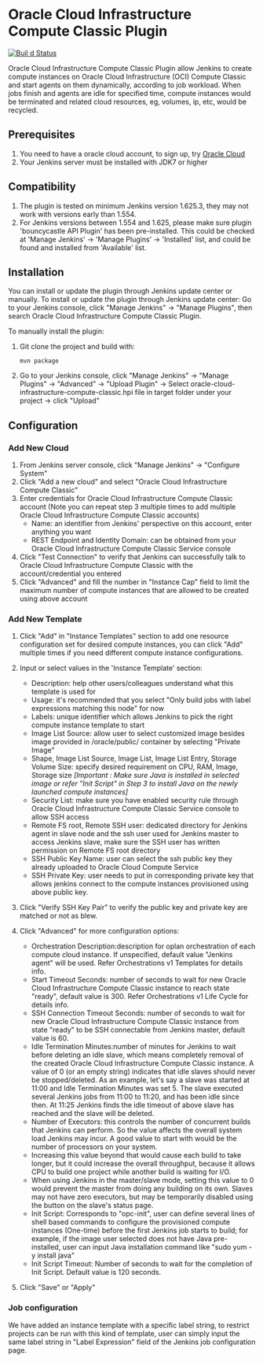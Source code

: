 # Oracle Cloud Infrastructure Compute Classic Plugin
[![Buil d Status](https://travis-ci.org/jenkinsci/oracle-cloud-infrastructure-compute-classic-plugin.svg?branch=master)](https://travis-ci.org/jenkinsci/oracle-cloud-infrastructure-compute-classic-plugin)

Oracle Cloud Infrastructure Compute Classic Plugin allow Jenkins to create compute instances on Oracle Cloud Infrastructure (OCI) Compute Classic and start agents on them dynamically, according to job workload. When jobs finish and agents are idle for specified time, compute instances would be terminated and related cloud resources, eg, volumes, ip, etc,  would be recycled.  

## Prerequisites

1. You need to have a oracle cloud account, to sign up, try [Oracle Cloud](https://cloud.oracle.com/en_US/tryit)
2. Your Jenkins server must be installed with JDK7 or higher

## Compatibility
1. The plugin is tested on minimum Jenkins version 1.625.3, they may not work with versions early than 1.554.
2. For Jenkins versions between 1.554 and 1.625, please make sure plugin 'bouncycastle API Plugin' has been pre-installed. This could be checked at 'Manage Jenkins' -> 'Manage Plugins' -> 'Installed' list, and could be found and installed from 'Available' list.

## Installation
You can install or update the plugin through Jenkins update center or manually.
To install or update the plugin through Jenkins update center: Go to your Jenkins console, click "Manage Jenkins" -> "Manage Plugins", then search Oracle Cloud Infrastructure Compute Classic Plugin.

To manually install the plugin:

1. Git clone the project and build with:
   ```
   mvn package
   ```
2. Go to your Jenkins console, click "Manage Jenkins" -> "Manage Plugins" -> "Advanced" -> "Upload Plugin" -> Select oracle-cloud-infrastructure-compute-classic.hpi file in target folder under your project -> click "Upload"


## Configuration 

### Add New Cloud
1. From Jenkins server console, click "Manage Jenkins" -> "Configure System"
2. Click "Add a new cloud" and select "Oracle Cloud Infrastructure Compute Classic"
3. Enter credentials for Oracle Cloud Infrastructure Compute Classic account (Note you can repeat step 3 multiple times to add multiple Oracle Cloud Infrastructure Compute Classic accounts)
   - Name: an identifier from Jenkins' perspective on this account, enter anything you want
   - REST Endpoint and Identity Domain: can be obtained from your Oracle Cloud Infrastructure Compute Classic Service console
4. Click "Test Connection" to verify that Jenkins can successfully talk to Oracle Cloud Infrastructure Compute Classic with the account/credential you entered
5. Click "Advanced" and fill the number in "Instance Cap" field to limit the maximum number of compute instances that are allowed to be created using above account

### Add New Template
1. Click "Add" in "Instance Templates" section to add one resource configuration set for desired compute instances, you can click "Add" multiple times if you need different compute instance configurations.

2. Input or select values in the 'Instance Template' section:
   - Description: help other users/colleagues understand what this template is used for
   - Usage: it's recommended that you select "Only build jobs with label expressions matching this node" for now
   - Labels: unique identifier which allows Jenkins to pick the right compute instance template to start
   - Image List Source: allow user to select customized image besides image provided in /oracle/public/ container by selecting "Private Image"
   - Shape, Image List Source, Image List, Image List Entry, Storage Volume Size: specify desired requirement on CPU, RAM, Image, Storage size *[Important : Make sure Java is installed in selected image or refer "Init Script" in Step 3 to install Java on the newly launched compute instances]*
   - Security List: make sure you have enabled security rule through Oracle Cloud Infrastructure Compute Classic Service console to allow SSH access
   - Remote FS root, Remote SSH user: dedicated directory for Jenkins agent in slave node and the ssh user used for Jenkins master to access Jenkins slave, make sure the SSH user has written permission on Remote FS root directory
   - SSH Public Key Name: user can select the ssh public key they already uploaded to Oracle Cloud Compute Service
   - SSH Private Key: user needs to put in corresponding private key that allows jenkins connect to the compute instances provisioned using above public key.

4. Click "Verify SSH Key Pair" to verify the public key and private key are matched or not as blew.

5. Click "Advanced" for more configuration options:
   - Orchestration Description:description for oplan orchestration of each compute cloud instance. If unspecified, default value "Jenkins agent" will be used. Refer Orchestrations v1 Templates for details info.
   - Start Timeout Seconds: number of seconds to wait for new Oracle Cloud Infrastructure Compute Classic instance to reach state "ready", default value is 300. Refer Orchestrations v1 Life Cycle for details info.
   - SSH Connection Timeout Seconds: number of seconds to wait for new Oracle Cloud Infrastructure Compute Classic instance from state "ready" to be SSH connectable from Jenkins master, default value is 60.
   - Idle Termination Minutes:number of minutes for Jenkins to wait before deleting an idle slave, which means completely removal of the created Oracle Cloud Infrastructure Compute Classic instance. A value of 0 (or an empty string) indicates that idle slaves should never be stopped/deleted. As an example, let's say a slave was started at 11:00 and Idle Termination Minutes was set 5. The slave executed several Jenkins jobs from 11:00 to 11:20, and has been idle since then. At 11:25 Jenkins finds the idle timeout of above slave has reached and the slave will be deleted. 
   - Number of Executors: this controls the number of concurrent builds that Jenkins can perform. So the value affects the overall system load Jenkins may incur. A good value to start with would be the number of processors on your system.
   - Increasing this value beyond that would cause each build to take longer, but it could increase the overall throughput, because it allows CPU to build one project while another build is waiting for I/O.
   - When using Jenkins in the master/slave mode, setting this value to 0 would prevent the master from doing any building on its own. Slaves may not have zero executors, but may be temporarily disabled using the button on the slave's status page.
   - Init Script: Corresponds to "opc-init", user can define several lines of shell based commands to configure the provisioned compute instances (One-time) before the first Jenkins job starts to build; for example, if the image user selected does not have Java pre-installed, user can input Java installation command like "sudo yum -y install java"
   - Init Script Timeout: Number of seconds to wait for the completion of Init Script. Default value is 120 seconds.

6. Click "Save" or "Apply"

### Job configuration
We have added an instance template with a specific label string, to restrict projects can be run with this kind of template, user can simply input the same label string in "Label Expression"  field of  the Jenkins job configuration page.

